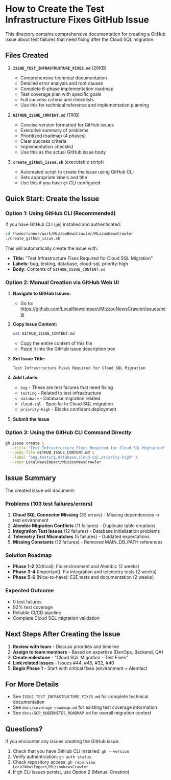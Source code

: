 # How to Create the Test Infrastructure Fixes GitHub Issue

This directory contains comprehensive documentation for creating a GitHub issue about test failures that need fixing after the Cloud SQL migration.

## Files Created

1. **`ISSUE_TEST_INFRASTRUCTURE_FIXES.md`** (26KB)
   - Comprehensive technical documentation
   - Detailed error analysis and root causes
   - Complete 6-phase implementation roadmap
   - Test coverage plan with specific goals
   - Full success criteria and checklists
   - Use this for technical reference and implementation planning

2. **`GITHUB_ISSUE_CONTENT.md`** (11KB)
   - Concise version formatted for GitHub issues
   - Executive summary of problems
   - Prioritized roadmap (4 phases)
   - Clear success criteria
   - Implementation checklist
   - Use this as the actual GitHub issue body

3. **`create_github_issue.sh`** (executable script)
   - Automated script to create the issue using GitHub CLI
   - Sets appropriate labels and title
   - Use this if you have `gh` CLI configured

## Quick Start: Create the Issue

### Option 1: Using GitHub CLI (Recommended)

If you have GitHub CLI (`gh`) installed and authenticated:

```bash
cd /home/runner/work/MizzouNewsCrawler/MizzouNewsCrawler
./create_github_issue.sh
```

This will automatically create the issue with:
- **Title:** "Test Infrastructure Fixes Required for Cloud SQL Migration"
- **Labels:** bug, testing, database, cloud-sql, priority-high
- **Body:** Contents of `GITHUB_ISSUE_CONTENT.md`

### Option 2: Manual Creation via GitHub Web UI

1. **Navigate to GitHub Issues:**
   - Go to: https://github.com/LocalNewsImpact/MizzouNewsCrawler/issues/new

2. **Copy Issue Content:**
   ```bash
   cat GITHUB_ISSUE_CONTENT.md
   ```
   - Copy the entire content of this file
   - Paste it into the GitHub issue description box

3. **Set Issue Title:**
   ```
   Test Infrastructure Fixes Required for Cloud SQL Migration
   ```

4. **Add Labels:**
   - `bug` - These are test failures that need fixing
   - `testing` - Related to test infrastructure
   - `database` - Database migration related
   - `cloud-sql` - Specific to Cloud SQL migration
   - `priority-high` - Blocks confident deployment

5. **Submit the Issue**

### Option 3: Using the GitHub CLI Command Directly

```bash
gh issue create \
  --title "Test Infrastructure Fixes Required for Cloud SQL Migration" \
  --body-file GITHUB_ISSUE_CONTENT.md \
  --label "bug,testing,database,cloud-sql,priority-high" \
  --repo LocalNewsImpact/MizzouNewsCrawler
```

## Issue Summary

The created issue will document:

### Problems (103 test failures/errors)
1. **Cloud SQL Connector Missing** (33 errors) - Missing dependencies in test environment
2. **Alembic Migration Conflicts** (11 failures) - Duplicate table creations
3. **Integration Test Issues** (12 failures) - Database initialization problems
4. **Telemetry Test Mismatches** (5 failures) - Outdated expectations
5. **Missing Constants** (12 failures) - Removed MAIN_DB_PATH references

### Solution Roadmap
- **Phase 1-2** (Critical): Fix environment and Alembic (2 weeks)
- **Phase 3-4** (Important): Fix integration and telemetry tests (2 weeks)
- **Phase 5-6** (Nice-to-have): E2E tests and documentation (2 weeks)

### Expected Outcome
- 0 test failures
- 92% test coverage
- Reliable CI/CD pipeline
- Complete Cloud SQL migration validation

## Next Steps After Creating the Issue

1. **Review with team** - Discuss priorities and timeline
2. **Assign to team members** - Based on expertise (DevOps, Backend, QA)
3. **Create milestone** - "Cloud SQL Migration - Test Fixes"
4. **Link related issues** - Issues #44, #45, #32, #40
5. **Begin Phase 1** - Start with critical fixes (environment + Alembic)

## For More Details

- See `ISSUE_TEST_INFRASTRUCTURE_FIXES.md` for complete technical documentation
- See `docs/coverage-roadmap.md` for existing test coverage information
- See `docs/GCP_KUBERNETES_ROADMAP.md` for overall migration context

## Questions?

If you encounter any issues creating the GitHub issue:
1. Check that you have GitHub CLI installed: `gh --version`
2. Verify authentication: `gh auth status`
3. Check repository access: `gh repo view LocalNewsImpact/MizzouNewsCrawler`
4. If gh CLI issues persist, use Option 2 (Manual Creation)
